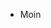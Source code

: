 - Moin

<!---
arnjng/arnjng is a ✨ special ✨ repository because its `README.md` (this file) appears on your GitHub profile.
You can click the Preview link to take a look at your changes.
--->
